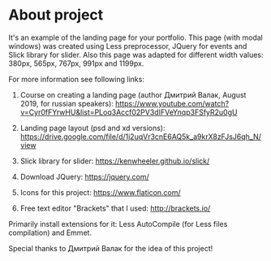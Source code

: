 # About project

It's an example of the landing page for your portfolio.
This page (with modal windows) was created using Less preprocessor, JQuery for events and Slick library for slider.
Also this page was adapted for different width values: 380px, 565px, 767px, 991px and 1199px.


For more information see following links:

1. Course on creating a landing page (author Дмитрий Валак, August 2019, for russian speakers):
https://www.youtube.com/watch?v=Cyr0fFYrwHU&list=PLoq3Accf02PV3dIFVeYnqp3FSfyR2u0gU

2. Landing page layout (psd and xd versions):
https://drive.google.com/file/d/1j2uqVr3cnE6AQ5k_a9krX8zFJsJ6qh_N/view

3. Slick library for slider:
https://kenwheeler.github.io/slick/

4. Download JQuery:
https://jquery.com/

5. Icons for this project:
https://www.flaticon.com/

6. Free text editor "Brackets" that I used:
http://brackets.io/

Primarily install extensions for it: Less AutoCompile (for Less files compilation) and Emmet.


Special thanks to Дмитрий Валак for the idea of this project!
